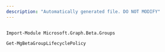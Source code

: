 ```yaml
---
description: "Automatically generated file. DO NOT MODIFY"
---
```


```powershellv2

Import-Module Microsoft.Graph.Beta.Groups

Get-MgBetaGroupLifecyclePolicy

```